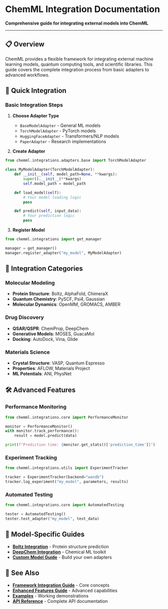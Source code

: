 # ChemML Integration Documentation

**Comprehensive guide for integrating external models into ChemML**

---

## 📋 Overview

ChemML provides a flexible framework for integrating external machine learning models, quantum computing tools, and scientific libraries. This guide covers the complete integration process from basic adapters to advanced workflows.

## 🚀 Quick Integration

### Basic Integration Steps

1. **Choose Adapter Type**
   - `BaseModelAdapter` - General ML models
   - `TorchModelAdapter` - PyTorch models
   - `HuggingFaceAdapter` - Transformers/NLP models
   - `PaperAdapter` - Research implementations

2. **Create Adapter**
```python
from chemml.integrations.adapters.base import TorchModelAdapter

class MyModelAdapter(TorchModelAdapter):
    def __init__(self, model_path=None, **kwargs):
        super().__init__(**kwargs)
        self.model_path = model_path

    def load_model(self):
        # Your model loading logic
        pass

    def predict(self, input_data):
        # Your prediction logic
        pass
```

3. **Register Model**
```python
from chemml.integrations import get_manager

manager = get_manager()
manager.register_adapter("my_model", MyModelAdapter)
```

## 📁 Integration Categories

### Molecular Modeling
- **Protein Structure**: Boltz, AlphaFold, ChimeraX
- **Quantum Chemistry**: PySCF, Psi4, Gaussian
- **Molecular Dynamics**: OpenMM, GROMACS, AMBER

### Drug Discovery
- **QSAR/QSPR**: ChemProp, DeepChem
- **Generative Models**: MOSES, GuacaMol
- **Docking**: AutoDock, Vina, Glide

### Materials Science
- **Crystal Structure**: VASP, Quantum Espresso
- **Properties**: AFLOW, Materials Project
- **ML Potentials**: ANI, PhysNet

## 🛠 Advanced Features

### Performance Monitoring
```python
from chemml.integrations.core import PerformanceMonitor

monitor = PerformanceMonitor()
with monitor.track_performance():
    result = model.predict(data)

print(f"Prediction time: {monitor.get_stats()['prediction_time']}")
```

### Experiment Tracking
```python
from chemml.integrations.utils import ExperimentTracker

tracker = ExperimentTracker(backend="wandb")
tracker.log_experiment("my_model", parameters, results)
```

### Automated Testing
```python
from chemml.integrations.core import AutomatedTesting

tester = AutomatedTesting()
tester.test_adapter("my_model", test_data)
```

## 📖 Model-Specific Guides

- **[Boltz Integration](model_specific/boltz.md)** - Protein structure prediction
- **[DeepChem Integration](model_specific/deepchem.md)** - Chemical ML toolkit
- **[Custom Model Guide](model_specific/custom_models.md)** - Build your own adapters

## 🔗 See Also

- **[Framework Integration Guide](../FRAMEWORK_INTEGRATION_GUIDE.md)** - Core concepts
- **[Enhanced Features Guide](../ENHANCED_FEATURES_GUIDE.md)** - Advanced capabilities
- **[Examples](../../examples/integrations/)** - Working demonstrations
- **[API Reference](../REFERENCE.md)** - Complete API documentation
